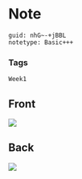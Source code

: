 # Note
```
guid: nhG~-+jBBL
notetype: Basic+++
```

### Tags
```
Week1
```

## Front
<img src="paste-34709600087cc8ff95679ae1af23ce60cffda4d1.jpg">

## Back
<img src="paste-3282c359ace8ad9cee8a0b04b6fc072d3b000cee.jpg">
